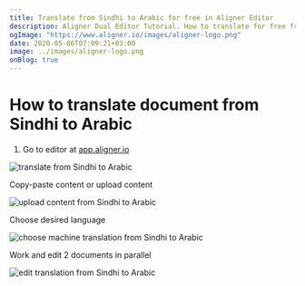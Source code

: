 ```yaml
---
title: Translate from Sindhi to Arabic for free in Aligner Editor
description: Aligner Dual Editor Tutorial. How to translate for free from Sindhi to Arabic. Aligner is multilingual document management platform. 
ogImage: "https://www.aligner.io/images/aligner-logo.png"
date: 2020-05-06T07:09:21+03:00
image: ../images/aligner-logo.png
onBlog: true
---
```


# How to translate document from Sindhi to Arabic

1. Go to editor at [app.aligner.io](https://app.aligner.io "Aligner App web page")

![translate from Sindhi to Arabic](../aligner-blank-editor.png "translate from Sindhi to Arabic")

Copy-paste content or upload content

![upload content from Sindhi to Arabic](../aligner-uploaded-document.png "upload content from Sindhi to Arabic")

Choose desired language

![choose machine translation from Sindhi to Arabic](../aligner-language-dropdown.png "choose machine translation from Sindhi to Arabic")

Work and edit 2 documents in parallel

![edit translation from Sindhi to Arabic](../aligner-double-sitded-editor.png "edit translation from Sindhi to Arabic")

